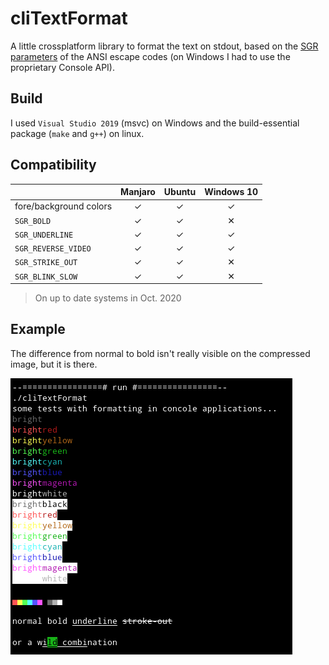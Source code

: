 # cliTextFormat

A little crossplatform library to format the text on stdout, based on the [SGR parameters](https://en.wikipedia.org/wiki/ANSI_escape_code#SGR_parameters) of the ANSI escape codes (on Windows I had to use the proprietary Console API).

## Build

I used `Visual Studio 2019` (msvc) on Windows and the build-essential package (`make` and `g++`) on linux.

## Compatibility

||Manjaro|Ubuntu|Windows 10|
|---|:---:|:---:|:---:|
|fore/background colors|✓|✓|✓|
|`SGR_BOLD`|✓|✓|✕|
|`SGR_UNDERLINE`|✓|✓|✓|
|`SGR_REVERSE_VIDEO`|✓|✓|✓|
|`SGR_STRIKE_OUT`|✓|✓|✕|
|`SGR_BLINK_SLOW`|✓|✓|✕|

> On up to date systems in Oct. 2020

## Example

The difference from normal to bold isn't really visible on the compressed image, but it is there.

![](./img0.png)
